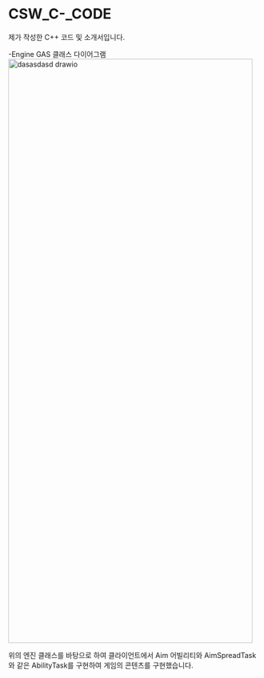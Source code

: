 # CSW_C-_CODE
제가 작성한 C++ 코드 및 소개서입니다.

-Engine GAS 클래스 다이어그램
<img width="488" height="1166" alt="dasasdasd drawio" src="https://github.com/user-attachments/assets/5ec60914-d1fb-4b7d-b091-60d098fc7959" />

위의 엔진 클래스를 바탕으로 하여 클라이언트에서 Aim 어빌리티와 AimSpreadTask와 같은 AbilityTask를 구현하여 게임의 콘텐츠를 구현했습니다.
